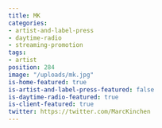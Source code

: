 ```yaml
---
title: MK
categories:
- artist-and-label-press
- daytime-radio
- streaming-promotion
tags:
- artist
position: 284
image: "/uploads/mk.jpg"
is-home-featured: true
is-artist-and-label-press-featured: false
is-daytime-radio-featured: true
is-client-featured: true
twitter: https://twitter.com/MarcKinchen
---
```


